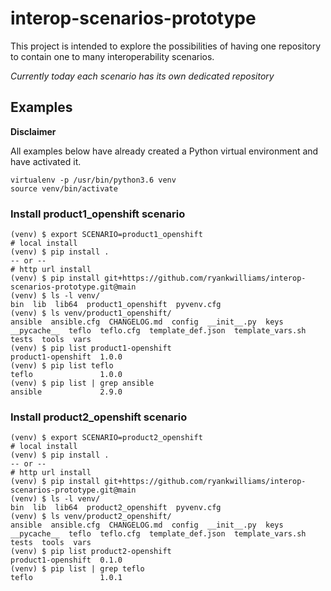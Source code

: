 # interop-scenarios-prototype

This project is intended to explore the possibilities of having one repository to
contain one to many interoperability scenarios.

*Currently today each scenario has its own dedicated repository*

## Examples

**Disclaimer**

All examples below have already created a Python virtual environment and have
activated it.

```shell
virtualenv -p /usr/bin/python3.6 venv
source venv/bin/activate
```

### Install product1_openshift scenario

```
(venv) $ export SCENARIO=product1_openshift
# local install
(venv) $ pip install .
-- or --
# http url install
(venv) $ pip install git+https://github.com/ryankwilliams/interop-scenarios-prototype.git@main
(venv) $ ls -l venv/
bin  lib  lib64  product1_openshift  pyvenv.cfg
(venv) $ ls venv/product1_openshift/
ansible  ansible.cfg  CHANGELOG.md  config  __init__.py  keys  __pycache__  teflo  teflo.cfg  template_def.json  template_vars.sh  tests  tools  vars
(venv) $ pip list product1-openshift
product1-openshift  1.0.0
(venv) $ pip list teflo
teflo               1.0.0
(venv) $ pip list | grep ansible
ansible             2.9.0
```

### Install product2_openshift scenario

```
(venv) $ export SCENARIO=product2_openshift
# local install
(venv) $ pip install .
-- or --
# http url install
(venv) $ pip install git+https://github.com/ryankwilliams/interop-scenarios-prototype.git@main
(venv) $ ls -l venv/
bin  lib  lib64  product2_openshift  pyvenv.cfg
(venv) $ ls venv/product2_openshift/
ansible  ansible.cfg  CHANGELOG.md  config  __init__.py  keys  __pycache__  teflo  teflo.cfg  template_def.json  template_vars.sh  tests  tools  vars
(venv) $ pip list product2-openshift
product1-openshift  0.1.0
(venv) $ pip list | grep teflo
teflo               1.0.1
```
